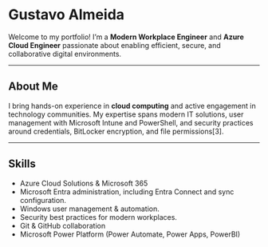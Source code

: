 # Gustavo Almeida

Welcome to my portfolio! I’m a **Modern Workplace Engineer** and **Azure Cloud Engineer** passionate about enabling efficient, secure, and collaborative digital environments.

---

## About Me

I bring hands-on experience in **cloud computing** and active engagement in technology communities. My expertise spans modern IT solutions, user management with Microsoft Intune and PowerShell, and security practices around credentials, BitLocker encryption, and file permissions[3].

---

## Skills

- Azure Cloud Solutions & Microsoft 365
- Microsoft Entra administration, including Entra Connect and sync configuration.
- Windows user management & automation.
- Security best practices for modern workplaces.
- Git & GitHub collaboration
- Microsoft Power Platform (Power Automate, Power Apps, PowerBI)
